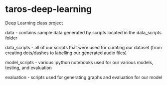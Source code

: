 # taros-deep-learning
Deep Learning class project

data - contains sample data generated by scripts located in the data_scripts folder

data_scripts - all of our scripts that were used for curating our dataset (from creating dots/dashes to labelling our generated audio files)

model_scripts - various ipython notebooks used for our various models, testing, and evaluation

evaluation - scripts used for generating graphs and evaluation for our model
